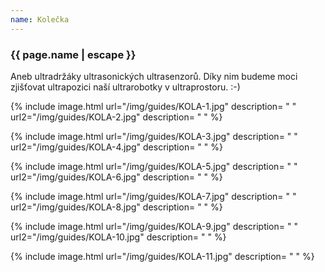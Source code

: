 ```yaml
---
name: Kolečka
---
```

### {{ page.name | escape }}

Aneb ultradržáky ultrasonických ultrasenzorů.
Díky nim budeme moci zjišťovat ultrapozici naší ultrarobotky v ultraprostoru. :-)

{% include image.html
    url="/img/guides/KOLA-1.jpg"
    description=
        " "
    url2="/img/guides/KOLA-2.jpg"
    description=
        " "
%}

{% include image.html
    url="/img/guides/KOLA-3.jpg"
    description=
        " "
    url2="/img/guides/KOLA-4.jpg"
    description=
        " "
%}

{% include image.html
    url="/img/guides/KOLA-5.jpg"
    description=
        " "
    url2="/img/guides/KOLA-6.jpg"
    description=
        " "
%}

{% include image.html
    url="/img/guides/KOLA-7.jpg"
    description=
        " "
    url2="/img/guides/KOLA-8.jpg"
    description=
        " "
%}

{% include image.html
    url="/img/guides/KOLA-9.jpg"
    description=
        " "
    url2="/img/guides/KOLA-10.jpg"
    description=
        " "
%}

{% include image.html
    url="/img/guides/KOLA-11.jpg"
    description=
        " "
%}
